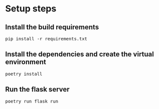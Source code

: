 # Setup steps

## Install the build requirements

<pre>pip install -r requirements.txt</pre>

## Install the dependencies and create the virtual environment

<pre>poetry install</pre>

## Run the flask server

<pre>poetry run flask run</pre>

